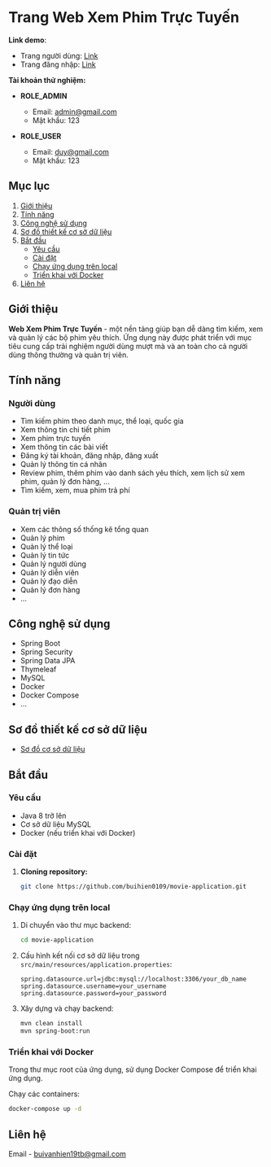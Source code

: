 # Trang Web Xem Phim Trực Tuyến

**Link demo**: 
- Trang người dùng: [Link](http://103.237.144.171:8888/)
- Trang đăng nhập: [Link](http://103.237.144.171:8888/dang-nhap)

**Tài khoản thử nghiệm:**

- **ROLE_ADMIN**
  - Email: admin@gmail.com
  - Mật khẩu: 123

- **ROLE_USER**
  - Email: duy@gmail.com
  - Mật khẩu: 123

## Mục lục
1. [Giới thiệu](#giới-thiệu)
2. [Tính năng](#tính-năng)
3. [Công nghệ sử dụng](#công-nghệ-sử-dụng)
4. [Sơ đồ thiết kế cơ sở dữ liệu](#sơ-đồ-thiết-kế-cơ-sở-dữ-liệu)
5. [Bắt đầu](#bắt-đầu)
    - [Yêu cầu](#yêu-cầu)
    - [Cài đặt](#cài-đặt)
    - [Chạy ứng dụng trên local](#chạy-ứng-dụng-trên-local)
    - [Triển khai với Docker](#triển-khai-với-docker)
6. [Liên hệ](#liên-hệ)

## Giới thiệu

**Web Xem Phim Trực Tuyến** - một nền tảng giúp bạn dễ dàng tìm kiếm, xem và quản lý các bộ phim yêu thích. Ứng dụng này được phát triển với mục tiêu cung cấp trải nghiệm người dùng mượt mà và an toàn cho cả người dùng thông thường và quản trị viên.

## Tính năng

### Người dùng
- Tìm kiếm phim theo danh mục, thể loại, quốc gia
- Xem thông tin chi tiết phim
- Xem phim trực tuyến
- Xem thông tin các bài viết
- Đăng ký tài khoản, đăng nhập, đăng xuất
- Quản lý thông tin cá nhân
- Review phim, thêm phim vào danh sách yêu thích, xem lịch sử xem phim, quản lý đơn hàng, ...
- Tìm kiếm, xem, mua phim trả phí

### Quản trị viên
- Xem các thông số thống kê tổng quan
- Quản lý phim
- Quản lý thể loại
- Quản lý tin tức
- Quản lý người dùng
- Quản lý diễn viên
- Quản lý đạo diễn
- Quản lý đơn hàng
- ...

## Công nghệ sử dụng

- Spring Boot
- Spring Security
- Spring Data JPA
- Thymeleaf
- MySQL
- Docker
- Docker Compose
- ...

## Sơ đồ thiết kế cơ sở dữ liệu

- [Sơ đồ cơ sở dữ liệu](https://dbdiagram.io/d/db-movie-app-659cc597ac844320ae80c2f9)

## Bắt đầu

### Yêu cầu

- Java 8 trở lên
- Cơ sở dữ liệu MySQL
- Docker (nếu triển khai với Docker)

### Cài đặt

1. **Cloning repository:**
    ```bash
    git clone https://github.com/buihien0109/movie-application.git
    ```

### Chạy ứng dụng trên local

1. Di chuyển vào thư mục backend:
    ```bash
    cd movie-application
    ```
2. Cấu hình kết nối cơ sở dữ liệu trong `src/main/resources/application.properties`:
    ```properties
    spring.datasource.url=jdbc:mysql://localhost:3306/your_db_name
    spring.datasource.username=your_username
    spring.datasource.password=your_password
    ```
3. Xây dựng và chạy backend:
    ```bash
    mvn clean install
    mvn spring-boot:run
    ```

### Triển khai với Docker
Trong thư mục root của ứng dụng, sử dụng Docker Compose để triển khai ứng dụng.

Chạy các containers:

```bash
docker-compose up -d
```

## Liên hệ

Email - [buivanhien19tb@gmail.com](mailto:buivanhien19tb@gmail.com)